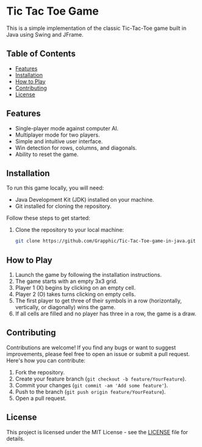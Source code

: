 # Tic Tac Toe Game

This is a simple implementation of the classic Tic-Tac-Toe game built in Java using Swing and JFrame.

## Table of Contents

- [Features](#features)
- [Installation](#installation)
- [How to Play](#how-to-play)
- [Contributing](#contributing)
- [License](#license)

## Features

- Single-player mode against computer AI.
- Multiplayer mode for two players.
- Simple and intuitive user interface.
- Win detection for rows, columns, and diagonals.
- Ability to reset the game.

## Installation

To run this game locally, you will need:

- Java Development Kit (JDK) installed on your machine.
- Git installed for cloning the repository.

Follow these steps to get started:

1. Clone the repository to your local machine:

   ```bash
   git clone https://github.com/Grapphic/Tic-Tac-Toe-game-in-java.git

## How to Play

1. Launch the game by following the installation instructions.
2. The game starts with an empty 3x3 grid.
3. Player 1 (X) begins by clicking on an empty cell.
4. Player 2 (O) takes turns clicking on empty cells.
5. The first player to get three of their symbols in a row (horizontally, vertically, or diagonally) wins the game.
6. If all cells are filled and no player has three in a row, the game is a draw.

## Contributing

Contributions are welcome! If you find any bugs or want to suggest improvements, please feel free to open an issue or submit a pull request. Here's how you can contribute:

1. Fork the repository.
2. Create your feature branch (`git checkout -b feature/YourFeature`).
3. Commit your changes (`git commit -am 'Add some feature'`).
4. Push to the branch (`git push origin feature/YourFeature`).
5. Open a pull request.

## License

This project is licensed under the MIT License - see the [LICENSE](LICENSE) file for details.
